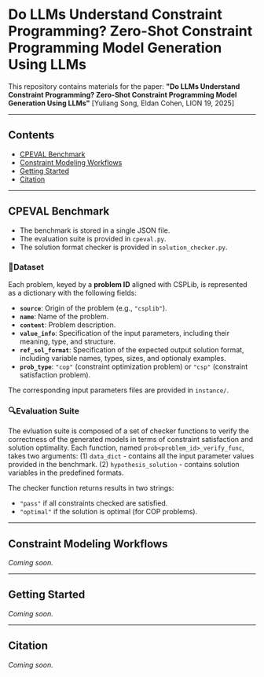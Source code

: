 # Do LLMs Understand Constraint Programming? Zero-Shot Constraint Programming Model Generation Using LLMs

This repository contains materials for the paper:
 **"Do LLMs Understand Constraint Programming? Zero-Shot Constraint Programming Model Generation Using LLMs"**
 [Yuliang Song, Eldan Cohen, LION 19, 2025]

------

## Contents

- [CPEVAL Benchmark](#cpeval-benchmark)
- [Constraint Modeling Workflows](#constraint-modeling-workflows)
- [Getting Started](#getting-started)
- [Citation](#citation)

------

## CPEVAL Benchmark
- The benchmark is stored in a single JSON file. 
- The evaluation suite is provided in `cpeval.py`. 
- The solution format checker is provided in `solution_checker.py`.

### 📂Dataset
Each problem, keyed by a **problem ID** aligned with CSPLib, is represented as a dictionary with the following fields:
* **`source`**: Origin of the problem (e.g., `"csplib"`).
* **`name`**: Name of the problem.
* **`content`**: Problem description.
* **`value_info`**: Specification of the input parameters, including their meaning, type, and structure.
* **`ref_sol_format`**: Specification of the expected output solution format, including variable names, types, sizes, and optionaly examples.
* **`prob_type`**: `"cop"` (constraint optimization problem) or `"csp"` (constraint satisfaction problem).

The corresponding input parameters files are provided in `instance/`.

### 🔍Evaluation Suite
The evluation suite is composed of a set of checker functions to verify the correctness of the generated models in terms of constraint satisfaction and solution optimality. Each function, named `prob<problem_id>_verify_func`, takes two arguments:
 (1) `data_dict` - contains all the input parameter values provided in the benchmark.
 (2) `hypothesis_solution` - contains solution variables in the predefined formats.

The checker function returns results in two strings:
 - `"pass"` if all constraints checked are satisfied.
 - `"optimal"` if the solution is optimal (for COP problems).

------

## Constraint Modeling Workflows

*Coming soon.*

------

## Getting Started

*Coming soon.*

------

## Citation

*Coming soon.*
